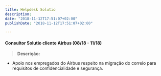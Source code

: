 ```yaml
---
title: Helpdesk Solutio
description:
date: "2018-11-12T17:51:07+02:00"
publishDate: "2018-11-12T17:51:07+02:00"

---
```

#### Consultor Solutio cliente Airbus (08/18 - 11/18)
> 
> **Descrição:**

* Apoio nos empregados do Airbus respeito na migração do correio para requisitos de confidencialidade e segurança.